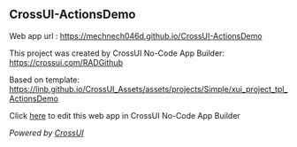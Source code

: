 ## CrossUI-ActionsDemo
Web app url : https://mechnech046d.github.io/CrossUI-ActionsDemo

This project was created by CrossUI No-Code App Builder: https://crossui.com/RADGithub

Based on template: https://linb.github.io/CrossUI_Assets/assets/projects/Simple/xui_project_tpl_ActionsDemo

Click [here](https://crossui.com/RADGithub/#!from=github&owner=mechnech046d&repo=CrossUI-ActionsDemo) to edit this web app in CrossUI No-Code App Builder

<i>Powered by [CrossUI](https://crossui.com)</i>
